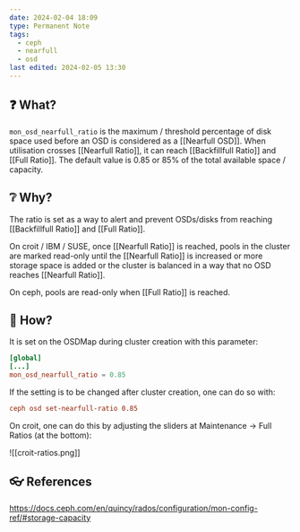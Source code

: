 ```yaml
---
date: 2024-02-04 18:09
type: Permanent Note
tags:
  - ceph
  - nearfull
  - osd
last edited: 2024-02-05 13:30
---
```

## ❓ What? 

`mon_osd_nearfull_ratio` is the maximum / threshold percentage of disk space used before an OSD is considered as a [[Nearfull OSD]]. When utilisation crosses [[Nearfull Ratio]], it can reach [[Backfillfull Ratio]] and [[Full Ratio]]. The default value is 0.85 or 85% of the total available space / capacity.

## ❔ Why?

The ratio is set as a way to alert and prevent OSDs/disks from reaching [[Backfillfull Ratio]] and [[Full Ratio]]. 

On croit / IBM / SUSE, once [[Nearfull Ratio]] is reached, pools in the cluster are marked read-only until the [[Nearfull Ratio]] is increased or more storage space is added or the cluster is balanced in a way that no OSD reaches [[Nearfull Ratio]]. 

On ceph, pools are read-only when [[Full Ratio]] is reached.

## 🎤 How?

It is set on the OSDMap during cluster creation with this parameter:

```toml
[global]
[...]
mon_osd_nearfull_ratio = 0.85
```

If the setting is to be changed after cluster creation, one can do so with:

```toml
ceph osd set-nearfull-ratio 0.85
```

On croit, one can do this by adjusting the sliders at Maintenance → Full Ratios (at the bottom):
 
![[croit-ratios.png]]
## 👓 References

https://docs.ceph.com/en/quincy/rados/configuration/mon-config-ref/#storage-capacity